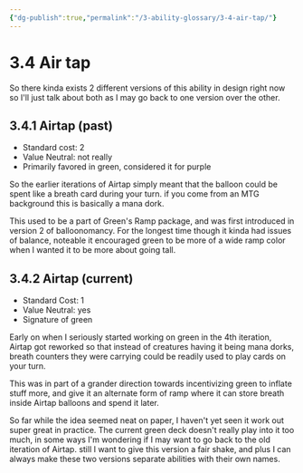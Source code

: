 ```yaml
---
{"dg-publish":true,"permalink":"/3-ability-glossary/3-4-air-tap/"}
---
```


# 3.4 Air tap 

So there kinda exists 2 different versions of this ability in design right now so I'll just talk about both as I may go back to one version over the other.

## 3.4.1 Airtap (past)
- Standard cost: 2
- Value Neutral: not really
- Primarily favored in green, considered it for purple

So the earlier iterations of Airtap simply meant that the balloon could be spent like a breath card during your turn. if you come from an MTG background this is basically a mana dork.

This used to be a part of Green's Ramp package, and was first introduced in version 2 of balloonomancy. For the longest time though it kinda had issues of balance, noteable it encouraged green to be more of a wide ramp color when I wanted it to be more about going tall.

## 3.4.2 Airtap (current)
- Standard Cost: 1
- Value Neutral: yes
- Signature of green

Early on when I seriously started working on green in the 4th iteration, Airtap got reworked so that instead of creatures having it being mana dorks, breath counters they were carrying could be readily used to play cards on your turn.

This was in part of a grander direction towards incentivizing green to inflate stuff more, and give it an alternate form of ramp where it can store breath inside Airtap balloons and spend it later.

So far while the idea seemed neat on paper, I haven't yet seen it work out super great in practice. The current green deck doesn't really play into it too much, in some ways I'm wondering if I may want to go back to the old iteration of Airtap. still I want  to give this version a fair shake, and plus I can always make these two versions separate abilities with their own names.

